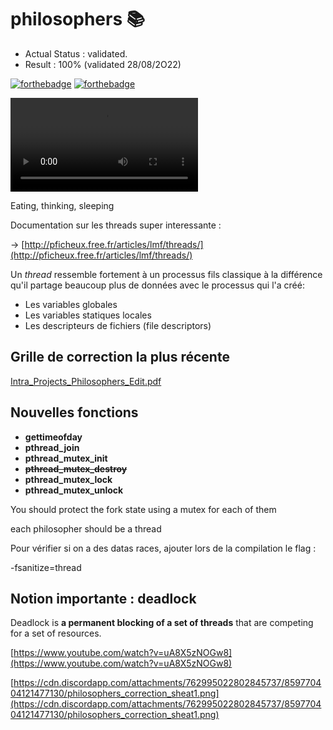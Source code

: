 # philosophers 📚

- Actual Status : validated.
- Result        : 100% (validated 28/08/2O22)

[![forthebadge](https://forthebadge.com/images/badges/made-with-c.svg)](https://forthebadge.com)
[![forthebadge](https://forthebadge.com/images/badges/built-with-love.svg)](https://forthebadge.com)

![Alt text](/philo.mov?raw=true "Test")

Eating, thinking, sleeping

Documentation sur les threads super interessante :

→ [http://pficheux.free.fr/articles/lmf/threads/](http://pficheux.free.fr/articles/lmf/threads/)

Un *thread* ressemble fortement à un processus fils classique à la différence qu'il partage beaucoup plus de données avec le processus qui l'a créé:

- Les variables globales
- Les variables statiques locales
- Les descripteurs de fichiers (file descriptors)

## Grille de correction la plus récente

[Intra_Projects_Philosophers_Edit.pdf](Philosophers%20c738ad237ae243d4afe96b8eeb3ff104/Intra_Projects_Philosophers_Edit.pdf)

## Nouvelles fonctions

- **gettimeofday**
- **pthread_join**
- **pthread_mutex_init**
- **~~pthread_mutex_destroy~~**
- **pthread_mutex_lock**
- **pthread_mutex_unlock**

You should protect the fork state using a mutex for each of them

each philosopher should be a thread

Pour vérifier si on a des datas races, ajouter lors de la compilation le flag : 

-fsanitize=thread

## Notion importante : deadlock

Deadlock is **a permanent blocking of a set of threads** that are competing for a set of resources.

[https://www.youtube.com/watch?v=uA8X5zNOGw8](https://www.youtube.com/watch?v=uA8X5zNOGw8)

[https://cdn.discordapp.com/attachments/762995022802845737/859770404121477130/philosophers_correction_sheat1.png](https://cdn.discordapp.com/attachments/762995022802845737/859770404121477130/philosophers_correction_sheat1.png)

